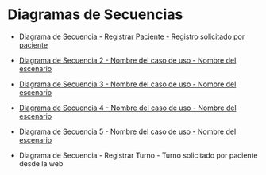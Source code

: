 # Diagramas de Secuencias

* [Diagrama de Secuencia - Registrar Paciente - Registro solicitado por paciente](https://drive.google.com/file/d/1NilF_v3ck8p4PiNggSgZYnLFuHpjqIML/view?usp=sharing)
* [Diagrama de Secuencia 2 - Nombre del caso de uso - Nombre del escenario]()
* [Diagrama de Secuencia 3 - Nombre del caso de uso - Nombre del escenario]()
* [Diagrama de Secuencia 4 - Nombre del caso de uso - Nombre del escenario]()
* [Diagrama de Secuencia 5 - Nombre del caso de uso - Nombre del escenario]()

* Diagrama de Secuencia - Registrar Turno - Turno solicitado por paciente desde la web
